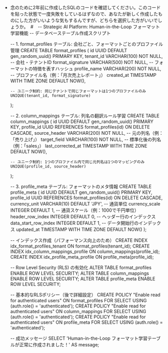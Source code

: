 - 念のために2年前に作成したSQLのコードを確認してください。このコードを貼った状態で一度失敗をしているはずなので、あなたが新しく作成したものにした方がいいような気もするんですが、どちらを選択した方がいいでしょうか。　#　-- Strategic AI Platform: Human-in-the-Loop フォーマット学習機能
  -- データベーステーブル作成スクリプト

  -- 1. format_profiles テーブル: 会社ごと、フォーマットごとのプロファイル管理
  CREATE TABLE format_profiles (
      id UUID DEFAULT gen_random_uuid() PRIMARY KEY,
      tenant_id VARCHAR(100) NOT NULL,                -- 会社・テナントID
      format_signature VARCHAR(500) NOT NULL,         -- フォーマットの特徴を表すハッシュ
      profile_name VARCHAR(200) NOT NULL,             -- プロファイル名（例：「月次売上レポート」）
      created_at TIMESTAMP WITH TIME ZONE DEFAULT NOW(),

      -- ユニーク制約: 同じテナントで同じフォーマットは1つのプロファイルのみ
      UNIQUE(tenant_id, format_signature)
  );

  -- 2. column_mappings テーブル: 列名の翻訳ルール学習
  CREATE TABLE column_mappings (
      id UUID DEFAULT gen_random_uuid() PRIMARY KEY,
      profile_id UUID REFERENCES format_profiles(id) ON DELETE CASCADE,
      source_header VARCHAR(200) NOT NULL,            -- 元の列名（例：「売り上げ」）
      target_field VARCHAR(100) NOT NULL,             -- 標準化後の列名（例：「sales」）
      last_corrected_at TIMESTAMP WITH TIME ZONE DEFAULT NOW(),

      -- ユニーク制約: 1つのプロファイル内で同じ元列名は1つのマッピングのみ
      UNIQUE(profile_id, source_header)
  );

  -- 3. profile_meta テーブル: フォーマットのメタ情報
  CREATE TABLE profile_meta (
      id UUID DEFAULT gen_random_uuid() PRIMARY KEY,
      profile_id UUID REFERENCES format_profiles(id) ON DELETE CASCADE,
      currency_unit VARCHAR(10) DEFAULT 'JPY',        -- 通貨単位
      currency_scale INTEGER DEFAULT 1,               -- 通貨スケール（例：1000で千円単位）
      header_row_index INTEGER DEFAULT 0,             -- ヘッダー行のインデックス
      data_start_row_index INTEGER DEFAULT 1,         -- データ開始行のインデックス
      updated_at TIMESTAMP WITH TIME ZONE DEFAULT NOW()
  );

  -- インデックス作成（パフォーマンス向上のため）
  CREATE INDEX idx_format_profiles_tenant ON format_profiles(tenant_id);
  CREATE INDEX idx_column_mappings_profile ON column_mappings(profile_id);
  CREATE INDEX idx_profile_meta_profile ON profile_meta(profile_id);

  -- Row Level Security (RLS) の有効化
  ALTER TABLE format_profiles ENABLE ROW LEVEL SECURITY;
  ALTER TABLE column_mappings ENABLE ROW LEVEL SECURITY;
  ALTER TABLE profile_meta ENABLE ROW LEVEL SECURITY;

  -- 基本的なRLSポリシー（後で詳細設定）
  CREATE POLICY "Enable read for authenticated users" ON format_profiles FOR SELECT USING (auth.role() =
  'authenticated');
  CREATE POLICY "Enable read for authenticated users" ON column_mappings FOR SELECT USING (auth.role() =
  'authenticated');
  CREATE POLICY "Enable read for authenticated users" ON profile_meta FOR SELECT USING (auth.role() =
  'authenticated');

  -- 成功メッセージ
  SELECT 'Human-in-the-Loop フォーマット学習テーブルが正常に作成されました！' AS message;